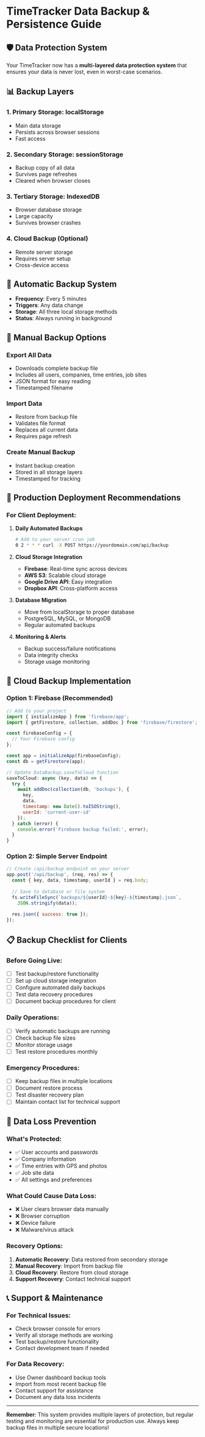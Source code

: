 # TimeTracker Data Backup & Persistence Guide

## 🛡️ Data Protection System

Your TimeTracker now has a **multi-layered data protection system** that ensures your data is never lost, even in worst-case scenarios.

## 📊 Backup Layers

### 1. **Primary Storage: localStorage**
- Main data storage
- Persists across browser sessions
- Fast access

### 2. **Secondary Storage: sessionStorage**
- Backup copy of all data
- Survives page refreshes
- Cleared when browser closes

### 3. **Tertiary Storage: IndexedDB**
- Browser database storage
- Large capacity
- Survives browser crashes

### 4. **Cloud Backup (Optional)**
- Remote server storage
- Requires server setup
- Cross-device access

## 🔄 Automatic Backup System

- **Frequency**: Every 5 minutes
- **Triggers**: Any data change
- **Storage**: All three local storage methods
- **Status**: Always running in background

## 📁 Manual Backup Options

### Export All Data
- Downloads complete backup file
- Includes all users, companies, time entries, job sites
- JSON format for easy reading
- Timestamped filename

### Import Data
- Restore from backup file
- Validates file format
- Replaces all current data
- Requires page refresh

### Create Manual Backup
- Instant backup creation
- Stored in all storage layers
- Timestamped for tracking

## 🚀 Production Deployment Recommendations

### For Client Deployment:

1. **Daily Automated Backups**
   ```bash
   # Add to your server cron job
   0 2 * * * curl -X POST https://yourdomain.com/api/backup
   ```

2. **Cloud Storage Integration**
   - **Firebase**: Real-time sync across devices
   - **AWS S3**: Scalable cloud storage
   - **Google Drive API**: Easy integration
   - **Dropbox API**: Cross-platform access

3. **Database Migration**
   - Move from localStorage to proper database
   - PostgreSQL, MySQL, or MongoDB
   - Regular automated backups

4. **Monitoring & Alerts**
   - Backup success/failure notifications
   - Data integrity checks
   - Storage usage monitoring

## 🔧 Cloud Backup Implementation

### Option 1: Firebase (Recommended)
```javascript
// Add to your project
import { initializeApp } from 'firebase/app';
import { getFirestore, collection, addDoc } from 'firebase/firestore';

const firebaseConfig = {
  // Your Firebase config
};

const app = initializeApp(firebaseConfig);
const db = getFirestore(app);

// Update DataBackup.saveToCloud function
saveToCloud: async (key, data) => {
  try {
    await addDoc(collection(db, 'backups'), {
      key,
      data,
      timestamp: new Date().toISOString(),
      userId: 'current-user-id'
    });
  } catch (error) {
    console.error('Firebase backup failed:', error);
  }
}
```

### Option 2: Simple Server Endpoint
```javascript
// Create /api/backup endpoint on your server
app.post('/api/backup', (req, res) => {
  const { key, data, timestamp, userId } = req.body;
  
  // Save to database or file system
  fs.writeFileSync(`backups/${userId}-${key}-${timestamp}.json`, 
    JSON.stringify(data));
  
  res.json({ success: true });
});
```

## 📋 Backup Checklist for Clients

### Before Going Live:
- [ ] Test backup/restore functionality
- [ ] Set up cloud storage integration
- [ ] Configure automated daily backups
- [ ] Test data recovery procedures
- [ ] Document backup procedures for client

### Daily Operations:
- [ ] Verify automatic backups are running
- [ ] Check backup file sizes
- [ ] Monitor storage usage
- [ ] Test restore procedures monthly

### Emergency Procedures:
- [ ] Keep backup files in multiple locations
- [ ] Document restore process
- [ ] Test disaster recovery plan
- [ ] Maintain contact list for technical support

## 🚨 Data Loss Prevention

### What's Protected:
- ✅ User accounts and passwords
- ✅ Company information
- ✅ Time entries with GPS and photos
- ✅ Job site data
- ✅ All settings and preferences

### What Could Cause Data Loss:
- ❌ User clears browser data manually
- ❌ Browser corruption
- ❌ Device failure
- ❌ Malware/virus attack

### Recovery Options:
1. **Automatic Recovery**: Data restored from secondary storage
2. **Manual Recovery**: Import from backup file
3. **Cloud Recovery**: Restore from cloud storage
4. **Support Recovery**: Contact technical support

## 📞 Support & Maintenance

### For Technical Issues:
- Check browser console for errors
- Verify all storage methods are working
- Test backup/restore functionality
- Contact development team if needed

### For Data Recovery:
- Use Owner dashboard backup tools
- Import from most recent backup file
- Contact support for assistance
- Document any data loss incidents

---

**Remember**: This system provides multiple layers of protection, but regular testing and monitoring are essential for production use. Always keep backup files in multiple secure locations!
